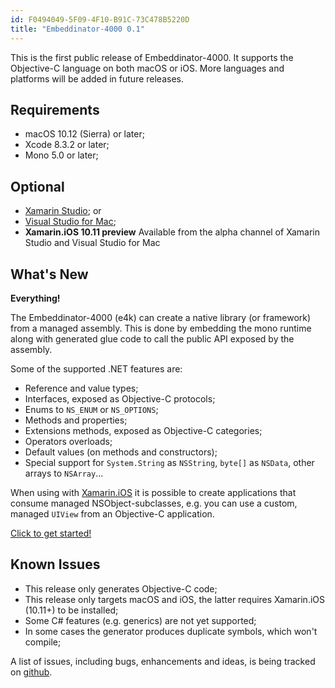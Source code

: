 ```yaml
---
id: F0494049-5F09-4F10-B91C-73C478B5220D
title: "Embeddinator-4000 0.1"
---
```


This is the first public release of Embeddinator-4000. It supports the Objective-C language on both macOS or iOS. More languages and platforms will be added in future releases.


## Requirements

* macOS 10.12 (Sierra) or later;
* Xcode 8.3.2 or later;
* Mono 5.0 or later;

## Optional

* [Xamarin Studio](https://developer.xamarin.com/guides/cross-platform/xamarin-studio/); or 
* [Visual Studio for Mac](https://www.visualstudio.com/vs/visual-studio-mac/);
* **Xamarin.iOS 10.11 preview** Available from the alpha channel of Xamarin Studio and Visual Studio for Mac


## What's New

**Everything!**

The Embeddinator-4000 (e4k) can create a native library (or framework) from a managed assembly. This is done by embedding the mono runtime along with generated glue code to call the public API exposed by the assembly.

Some of the supported .NET features are:

* Reference and value types;
* Interfaces, exposed as Objective-C protocols;
* Enums to `NS_ENUM` or `NS_OPTIONS`;
* Methods and properties;
* Extensions methods, exposed as Objective-C categories;
* Operators overloads;
* Default values (on methods and constructors);
* Special support for `System.String` as `NSString`, `byte[]` as `NSData`, other arrays to `NSArray`...

When using with [Xamarin.iOS](https://www.xamarin.com/platform#ios) it is possible to create applications that consume managed NSObject-subclasses, e.g. you can use a custom, managed `UIView` from an Objective-C application.

[Click to get started!](getting-started-objective-c.md)


## Known Issues

* This release only generates Objective-C code;
* This release only targets macOS and iOS, the latter requires Xamarin.iOS (10.11+) to be installed;
* Some C# features (e.g. generics) are not yet supported;
* In some cases the generator produces duplicate symbols, which won't compile;

A list of issues, including bugs, enhancements and ideas, is being tracked on [github](https://github.com/mono/Embeddinator-4000/issues).

